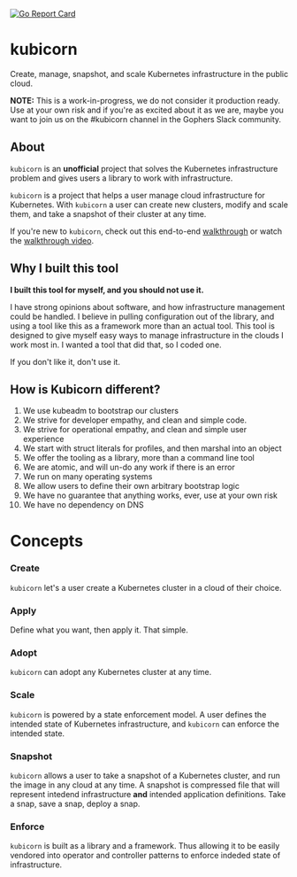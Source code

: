 [![Go Report Card](https://goreportcard.com/badge/github.com/kris-nova/klone)](https://goreportcard.com/report/github.com/nivenly/kamp)

# kubicorn

Create, manage, snapshot, and scale Kubernetes infrastructure in the public cloud.

**NOTE:** This is a work-in-progress, we do not consider it production ready.
Use at your own risk and if you're as excited about it as we are, maybe you want to join us on the #kubicorn channel in the Gophers Slack community.

## About

`kubicorn` is an **unofficial** project that solves the Kubernetes infrastructure problem and gives users a library to work with infrastructure.

`kubicorn` is a project that helps a user manage cloud infrastructure for Kubernetes.
With `kubicorn` a user can create new clusters, modify and scale them, and take a snapshot of their cluster at any time.

If you're new to `kubicorn`, check out this end-to-end [walkthrough](docs/walkthrough.md) or watch the [walkthrough video](https://www.useloom.com/share/a0afd5034e654b0b8d6785a5fa8ec754).

## Why I built this tool

**I built this tool for myself, and you should not use it.**

I have strong opinions about software, and how infrastructure management could be handled. I believe in pulling configuration out of the library, and using a tool like this as a framework more than an actual tool. This tool is designed to give myself easy ways to manage infrastructure in the clouds I work most in. I wanted a tool that did that, so I coded one.

If you don't like it, don't use it.

## How is Kubicorn different?

1) We use kubeadm to bootstrap our clusters
2) We strive for developer empathy, and clean and simple code.
3) We strive for operational empathy, and clean and simple user experience
4) We start with struct literals for profiles, and then marshal into an object
5) We offer the tooling as a library, more than a command line tool
6) We are atomic, and will un-do any work if there is an error
7) We run on many operating systems
8) We allow users to define their own arbitrary bootstrap logic
9) We have no guarantee that anything works, ever, use at your own risk
10) We have no dependency on DNS

# Concepts

### Create

`kubicorn` let's a user create a Kubernetes cluster in a cloud of their choice.

### Apply

Define what you want, then apply it. That simple.

### Adopt

`kubicorn` can adopt any Kubernetes cluster at any time.

### Scale

`kubicorn` is powered by a state enforcement model.
A user defines the intended state of Kubernetes infrastructure, and `kubicorn` can enforce the intended state.

### Snapshot

`kubicorn` allows a user to take a snapshot of a Kubernetes cluster, and run the image in any cloud at any time.
A snapshot is compressed file that will represent intedend infrastructure **and** intended application definitions.
Take a snap, save a snap, deploy a snap.

### Enforce

`kubicorn` is built as a library and a framework. Thus allowing it to be easily vendored into operator and controller patterns to enforce indeded state of infrastructure.
